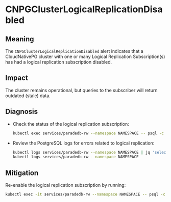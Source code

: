 # CNPGClusterLogicalReplicationDisabled

## Meaning

The `CNPGClusterLogicalReplicationDisabled` alert indicates that a CloudNativePG cluster with one or many Logical Replication Subscription(s) has had a logical replication subscription disabled.

## Impact

The cluster remains operational, but queries to the subscriber will return outdated (stale) data.

## Diagnosis

* Check the status of the logical replication subscription:

  ```bash
  kubectl exec services/paradedb-rw --namespace NAMESPACE -- psql -c 'SELECT * FROM pg_subscription;'
  ```

* Review the PostgreSQL logs for errors related to logical replication:

  ```bash
  kubectl logs services/paradedb-rw --namespace NAMESPACE | jq 'select(.record.error_severity == "ERROR" and .record.backend_type == "logical replication apply worker")'
  kubectl logs services/paradedb-rw --namespace NAMESPACE
  ```

## Mitigation

Re-enable the logical replication subscription by running:

```bash
kubectl exec -it services/paradedb-rw --namespace NAMESPACE -- psql -c 'ALTER SUBSCRIPTION your_subscription_name ENABLE;'
```

